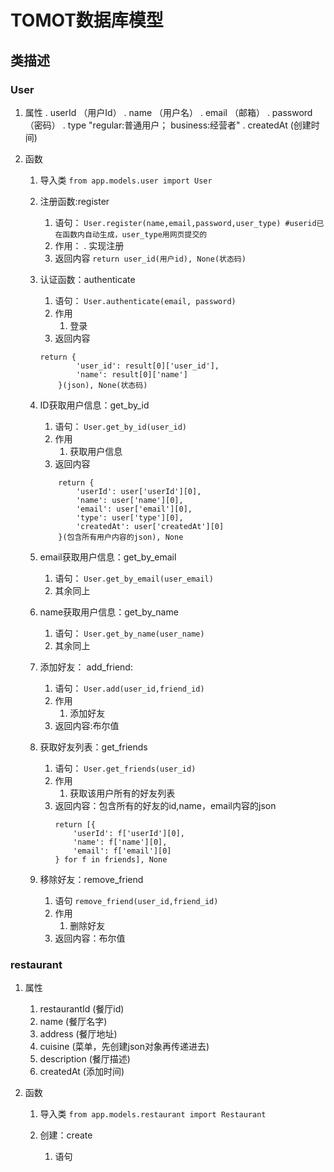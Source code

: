 # TOMOT数据库模型

## 类描述

### User
1. 属性
    . userId （用户Id）
    . name   （用户名）
    . email  （邮箱）
    . password  （密码）
    . type "regular:普通用户； business:经营者"
    . createdAt (创建时间)

2. 函数
    1. 导入类
        `from app.models.user import User`

    2. 注册函数:register
        1. 语句：
            `User.register(name,email,password,user_type) #userid已在函数内自动生成，user_type用网页提交的`
        2. 作用：
            . 实现注册
        3. 返回内容
            `return user_id(用户id), None(状态码)`
    
    3. 认证函数：authenticate
        1. 语句：
        `User.authenticate(email, password)`
        2. 作用
            1. 登录
        3. 返回内容
        ```
        return {
                'user_id': result[0]['user_id'],
                'name': result[0]['name']
            }(json), None(状态码)
        ```
    
    4. ID获取用户信息：get_by_id
        1. 语句：
            `User.get_by_id(user_id)`
        2. 作用
            1. 获取用户信息
        3. 返回内容
        ```
            return {
                'userId': user['userId'][0],
                'name': user['name'][0],
                'email': user['email'][0],
                'type': user['type'][0],
                'createdAt': user['createdAt'][0]
            }(包含所有用户内容的json), None
        ```
    
    5. email获取用户信息：get_by_email
        1. 语句：
            `User.get_by_email(user_email)`
        2. 其余同上

    6. name获取用户信息：get_by_name
        1. 语句：
            `User.get_by_name(user_name)`
        2. 其余同上
    
    7. 添加好友： add_friend:
        1. 语句：
            `User.add(user_id,friend_id)`
        2. 作用
            1. 添加好友
        3. 返回内容:布尔值
    
    8. 获取好友列表：get_friends
        1. 语句：
            `User.get_friends(user_id)`
        2. 作用
            1. 获取该用户所有的好友列表
        3. 返回内容：包含所有的好友的id,name，email内容的json
            ```
            return [{
                'userId': f['userId'][0],
                'name': f['name'][0],
                'email': f['email'][0]
            } for f in friends], None
            ```
    
    9. 移除好友：remove_friend
        1. 语句
            `remove_friend(user_id,friend_id)`
        2. 作用
            1. 删除好友
        3. 返回内容：布尔值

### restaurant
1. 属性
    1. restaurantId (餐厅id)
    2. name (餐厅名字)
    3. address (餐厅地址)
    4. cuisine (菜单，先创建json对象再传递进去)
    5. description (餐厅描述)
    6. createdAt (添加时间)

2. 函数
    1. 导入类
        `from app.models.restaurant import Restaurant`
    
    2. 创建：create
        1. 语句

        

